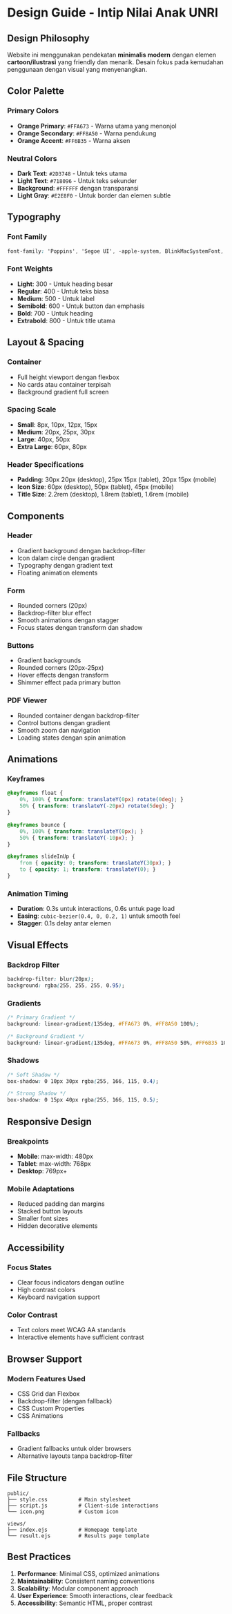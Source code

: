 # Design Guide - Intip Nilai Anak UNRI

## Design Philosophy

Website ini menggunakan pendekatan **minimalis modern** dengan elemen **cartoon/ilustrasi** yang friendly dan menarik. Desain fokus pada kemudahan penggunaan dengan visual yang menyenangkan.

## Color Palette

### Primary Colors
- **Orange Primary**: `#FFA673` - Warna utama yang menonjol
- **Orange Secondary**: `#FF8A50` - Warna pendukung
- **Orange Accent**: `#FF6B35` - Warna aksen

### Neutral Colors
- **Dark Text**: `#2D3748` - Untuk teks utama
- **Light Text**: `#718096` - Untuk teks sekunder
- **Background**: `#FFFFFF` dengan transparansi
- **Light Gray**: `#E2E8F0` - Untuk border dan elemen subtle

## Typography

### Font Family
```css
font-family: 'Poppins', 'Segoe UI', -apple-system, BlinkMacSystemFont, sans-serif;
```

### Font Weights
- **Light**: 300 - Untuk heading besar
- **Regular**: 400 - Untuk teks biasa
- **Medium**: 500 - Untuk label
- **Semibold**: 600 - Untuk button dan emphasis
- **Bold**: 700 - Untuk heading
- **Extrabold**: 800 - Untuk title utama

## Layout & Spacing

### Container
- Full height viewport dengan flexbox
- No cards atau container terpisah
- Background gradient full screen

### Spacing Scale
- **Small**: 8px, 10px, 12px, 15px
- **Medium**: 20px, 25px, 30px
- **Large**: 40px, 50px
- **Extra Large**: 60px, 80px

### Header Specifications
- **Padding**: 30px 20px (desktop), 25px 15px (tablet), 20px 15px (mobile)
- **Icon Size**: 60px (desktop), 50px (tablet), 45px (mobile)
- **Title Size**: 2.2rem (desktop), 1.8rem (tablet), 1.6rem (mobile)

## Components

### Header
- Gradient background dengan backdrop-filter
- Icon dalam circle dengan gradient
- Typography dengan gradient text
- Floating animation elements

### Form
- Rounded corners (20px)
- Backdrop-filter blur effect
- Smooth animations dengan stagger
- Focus states dengan transform dan shadow

### Buttons
- Gradient backgrounds
- Rounded corners (20px-25px)
- Hover effects dengan transform
- Shimmer effect pada primary button

### PDF Viewer
- Rounded container dengan backdrop-filter
- Control buttons dengan gradient
- Smooth zoom dan navigation
- Loading states dengan spin animation

## Animations

### Keyframes
```css
@keyframes float {
    0%, 100% { transform: translateY(0px) rotate(0deg); }
    50% { transform: translateY(-20px) rotate(5deg); }
}

@keyframes bounce {
    0%, 100% { transform: translateY(0px); }
    50% { transform: translateY(-10px); }
}

@keyframes slideInUp {
    from { opacity: 0; transform: translateY(30px); }
    to { opacity: 1; transform: translateY(0); }
}
```

### Animation Timing
- **Duration**: 0.3s untuk interactions, 0.6s untuk page load
- **Easing**: `cubic-bezier(0.4, 0, 0.2, 1)` untuk smooth feel
- **Stagger**: 0.1s delay antar elemen

## Visual Effects

### Backdrop Filter
```css
backdrop-filter: blur(20px);
background: rgba(255, 255, 255, 0.95);
```

### Gradients
```css
/* Primary Gradient */
background: linear-gradient(135deg, #FFA673 0%, #FF8A50 100%);

/* Background Gradient */
background: linear-gradient(135deg, #FFA673 0%, #FF8A50 50%, #FF6B35 100%);
```

### Shadows
```css
/* Soft Shadow */
box-shadow: 0 10px 30px rgba(255, 166, 115, 0.4);

/* Strong Shadow */
box-shadow: 0 15px 40px rgba(255, 166, 115, 0.5);
```

## Responsive Design

### Breakpoints
- **Mobile**: max-width: 480px
- **Tablet**: max-width: 768px
- **Desktop**: 769px+

### Mobile Adaptations
- Reduced padding dan margins
- Stacked button layouts
- Smaller font sizes
- Hidden decorative elements

## Accessibility

### Focus States
- Clear focus indicators dengan outline
- High contrast colors
- Keyboard navigation support

### Color Contrast
- Text colors meet WCAG AA standards
- Interactive elements have sufficient contrast

## Browser Support

### Modern Features Used
- CSS Grid dan Flexbox
- Backdrop-filter (dengan fallback)
- CSS Custom Properties
- CSS Animations

### Fallbacks
- Gradient fallbacks untuk older browsers
- Alternative layouts tanpa backdrop-filter

## File Structure

```
public/
├── style.css          # Main stylesheet
├── script.js          # Client-side interactions
└── icon.png           # Custom icon

views/
├── index.ejs          # Homepage template
└── result.ejs         # Results page template
```

## Best Practices

1. **Performance**: Minimal CSS, optimized animations
2. **Maintainability**: Consistent naming conventions
3. **Scalability**: Modular component approach
4. **User Experience**: Smooth interactions, clear feedback
5. **Accessibility**: Semantic HTML, proper contrast
